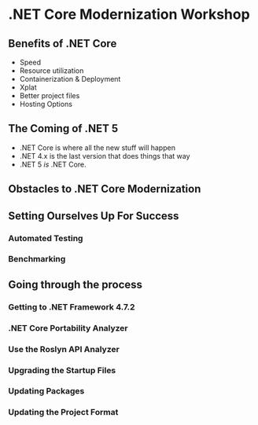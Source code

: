 # .NET Core Modernization Workshop

## Benefits of .NET Core

* Speed
* Resource utilization
* Containerization & Deployment
* Xplat
* Better project files
* Hosting Options

## The Coming of .NET 5

* .NET Core is where all the new stuff will happen
* .NET 4.x is the last version that does things that way
* .NET 5 _is_ .NET Core.

## Obstacles to .NET Core Modernization

## Setting Ourselves Up For Success

### Automated Testing

### Benchmarking

## Going through the process

### Getting to .NET Framework 4.7.2

### .NET Core Portability Analyzer

### Use the Roslyn API Analyzer

### Upgrading the Startup Files

### Updating Packages

### Updating the Project Format
